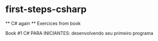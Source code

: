 # first-steps-csharp

** C# again **
Exercices from book

Book #1
C# PARA INICIANTES: desenvolvendo seu primeiro programa
